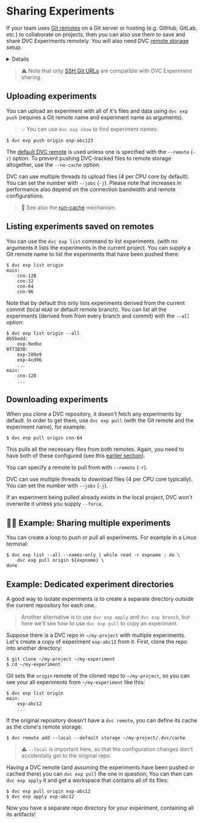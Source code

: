 # Sharing Experiments

If your team uses [Git remotes] on a Git server or hosting (e.g. GitHub, GitLab,
etc.) to collaborate on projects, then you can also use them to save and share
DVC Experiments remotely. You will also need DVC
[remote storage](/doc/command-reference/remote) setup.

[git remotes]: https://git-scm.com/book/en/v2/Git-Basics-Working-with-Remotes

<details>

## ⚙️ Expand to learn more.

Sharing experiments is similar to [sharing regular project data] and artifacts
by synchronizing from remotes. DVC-tracked data, models, etc. are in your
project's <abbr>cache</abbr> and thus will be transferred to/from
[remote storage](/doc/command-reference/remote) (e.g. Amazon S3 or Google
Drive). Small files like experimental code and
[DVC metafiles](/doc/user-guide/project-structure) files are uploaded or
downloaded with Git automatically as needed.

[sharing regular project data]: /doc/use-cases/sharing-data-and-model-files

You can check you have all the necessary remotes setup with `git remote -v` and
`dvc remote list`:

```dvc
$ git remote -v
origin  git@github.com:iterative/get-started-experiments.git (fetch)
origin  git@github.com:iterative/get-started-experiments.git (push)

$ dvc remote list
storage s3://mybucket/my-dvc-store
```

</details>

> ⚠️ Note that only [SSH Git URLs] are compatible with DVC Experiment sharing.

[ssh git urls]:
  https://git-scm.com/book/en/v2/Git-on-the-Server-The-Protocols#_the_protocols

## Uploading experiments

You can upload an experiment with all of it's files and data using
`dvc exp push` (requires a Git remote name and experiment name as arguments).

> 💡 You can use `dvc exp show` to find experiment names.

```dvc
$ dvc exp push origin exp-abc123
```

The [default DVC remote](/doc/command-reference/remote/default) is used unless
one is specified with the `--remote` (`-r`) option. To prevent pushing
DVC-tracked files to remote storage altogether, use the `--no-cache` option.

DVC can use multiple threads to upload files (4 per CPU core by default). You
can set the number with `--jobs` (`-j`). Please note that increases in
performance also depend on the connection bandwidth and remote configurations.

> 📖 See also the [run-cache] mechanism.

[run-cache]: /doc/user-guide/project-structure/internal-files#run-cache

## Listing experiments saved on remotes

You can use the `dvc exp list` command to list experiments. (with no arguments
it lists the experiments in the current project. You can supply a Git remote
name to list the experiments that have been pushed there:

```dvc
$ dvc exp list origin
main:
    cnn-128
    cnn-32
    cnn-64
    cnn-96
```

Note that by default this only lists experiments derived from the current commit
(local `HEAD` or default remote branch). You can list all the experiments
(derived from from every branch and commit) with the `--all` option:

```dvc
$ dvc exp list origin --all
0b5bedd:
    exp-9edbe
0f73830:
    exp-280e9
    exp-4cd96
    ...
main:
    cnn-128
    ...
```

## Downloading experiments

When you clone a DVC repository, it doesn't fetch any experiments by default. In
order to get them, use `dvc exp pull` (with the Git remote and the experiment
name), for example:

```dvc
$ dvc exp pull origin cnn-64
```

This pulls all the necessary files from both remotes. Again, you need to have
both of these configured (see this
[earlier section](#prepare-remotes-to-share-experiments)).

You can specify a remote to pull from with `--remote` (`-r`).

DVC can use multiple threads to download files (4 per CPU core typically). You
can set the number with `--jobs` (`-j`).

If an experiment being pulled already exists in the local project, DVC won't
overwrite it unless you supply `--force`.

## 👨‍🏫 Example: Sharing multiple experiments

You can create a loop to push or pull all experiments. For example in a Linux
terminal:

```dvc
$ dvc exp list --all --names-only | while read -r expname ; do \
    dvc exp pull origin ${expname} \
done
```

## Example: Dedicated experiment directories

A good way to isolate experiments is to create a separate directory outside the
current <abbr>repository</abbr> for each one.

> Another alternative is to use `dvc exp apply` and `dvc exp branch`, but here
> we'll see how to use `dvc exp pull` to copy an experiment.

Suppose there is a DVC repo in `~/my-project` with multiple experiments. Let's
create a copy of experiment `exp-abc12` from it. First, clone the repo into
another directory:

```dvc
$ git clone ~/my-project ~/my-experiment
$ cd ~/my-experiment
```

Git sets the `origin` remote of the cloned repo to `~/my-project`, so you can
see your all experiments from `~/my-experiment` like this:

```dvc
$ dvc exp list origin
main:
	exp-abc12
	...
```

If the original repository doesn't have a `dvc remote`, you can define its
<abbr>cache</abbr> as the clone's remote storage:

```dvc
$ dvc remote add --local --default storage ~/my-project/.dvc/cache
```

> ⚠️ `--local` is important here, so that the configuration changes don't
> accidentally get to the original repo.

Having a DVC remote (and assuming the experiments have been pushed or cached
there) you can `dvc exp pull` the one in question; You can then can
`dvc exp apply` it and get a <abbr>workspace</abbr> that contains all of its
files:

```dvc
$ dvc exp pull origin exp-abc12
$ dvc exp apply exp-abc12
```

Now you have a separate repo directory for your experiment, containing all its
artifacts!
